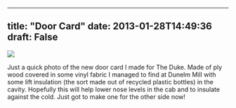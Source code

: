 
---
title: "Door Card"
date: 2013-01-28T14:49:36
draft: False
---

[<img src="http://logicalgenetics.com/wp-content/uploads/2013/01/wpid-20130128_143550.jpg"/>](http://logicalgenetics.com/wp-content/uploads/2013/01/wpid-20130128_143550.jpg)

 Just a quick photo of the new door card I made for The Duke. Made of ply wood covered in some vinyl fabric I managed to find at Dunelm Mill with some lift insulation (the sort made out of recycled plastic bottles) in the cavity. Hopefully this will help lower nose levels in the cab and to insulate against the cold. Just got to make one for the other side now!